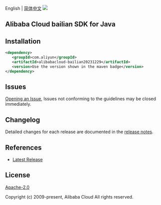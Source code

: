 English | [简体中文](README-CN.md)
![](https://aliyunsdk-pages.alicdn.com/icons/AlibabaCloud.svg)

## Alibaba Cloud bailian SDK for Java

## Installation

```xml
<dependency>
   <groupId>com.aliyun</groupId>
   <artifactId>alibabacloud-bailian20231229</artifactId>
   <version>Use the version shown in the maven badge</version>
</dependency>
```

## Issues
[Opening an Issue](https://github.com/aliyun/alibabacloud-java-async-sdk/issues/new), Issues not conforming to the guidelines may be closed immediately.

## Changelog
Detailed changes for each release are documented in the [release notes](./ChangeLog.txt).

## References
* [Latest Release](https://github.com/aliyun/alibabacloud-async-java-sdk/)

## License
[Apache-2.0](http://www.apache.org/licenses/LICENSE-2.0)

Copyright (c) 2009-present, Alibaba Cloud All rights reserved.